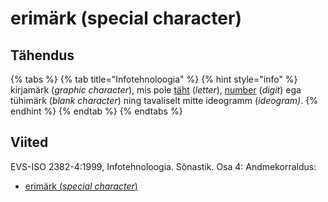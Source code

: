 # erimärk \(special character\)

## Tähendus

{% tabs %}
{% tab title="Infotehnoloogia" %}
{% hint style="info" %}
 kirjamärk \(_graphic character_\), mis pole [täht](taeht-letter.md) \(_letter_\),  [number](number-digit.md) \(_digit_\) ega tühimärk \(_blank character_\) ning tavaliselt mitte ideogramm \(_ideogram\)_.
{% endhint %}
{% endtab %}
{% endtabs %}

## Viited

EVS-ISO 2382-4:1999, Infotehnoloogia. Sõnastik. Osa 4: Andmekorraldus:

* [erimärk \(_special character_\)](http://www.eki.ee/dict/its/index.cgi?Q=D087CEBA-6C03-1014-88DC-FC5F0DBED45A&F=GUID&C01=1&C02=0&C10=1)

